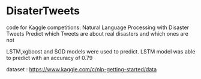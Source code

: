 # DisaterTweets
code for Kaggle competitions: Natural Language Processing with Disaster Tweets
Predict which Tweets are about real disasters and which ones are not

LSTM,xgboost and SGD models were used to predict. LSTM model was able to predict with an accuracy of 0.79

dataset : https://www.kaggle.com/c/nlp-getting-started/data
